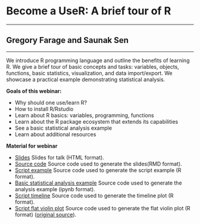# Become a UseR: A brief tour of R
---
## Gregory Farage and Saunak Sen
---

 
We introduce R programming language and outline the benefits of learning R.  We give a brief tour of basic concepts and tasks: variables, objects, functions, basic statistics, visualization, and data import/export. We showcase a practical example demonstrating statistical analysis.
 
**Goals of this webinar:**
- Why should one use/learn R?
- How to install R/Rstudio
- Learn about R basics: variables, programming, functions
- Learn about the R package ecosystem that extends its capabilities
- See a basic statistical analysis example
- Learn about additional resources 
  

**Material for webinar**
- [Slides](intro_R.html) Slides for talk (HTML format).
- [Source code](intro_R.Rmd) Source code used to generate the slides(RMD format).
- [Script example](script_example.R) Source code used to generate the script example (R format).
- [Basic statistical analysis example](intro-r.ipynb) Source code used to generate the analysis example (ipynb format).
- [Script timeline](timeline.R) Source code used to generate the timeline plot (R format).
- [Script flat violin plot](geom_flat_violin.R) Source code used to generate the flat violin plot (R format) ([original source](https://gist.github.com/dgrtwo/eb7750e74997891d7c20#file-geom_flat_violin-r)).